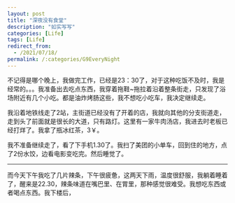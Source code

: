 ```yaml
---
layout: post
title: "深夜没有食堂"
description: "如实写写"
categories: [Life]
tags: [Life]
redirect_from:
  - /2021/07/18/
permalink: /:categories/G9EveryNight
---
```


不记得是哪个晚上，我做完工作，已经是23：30了，对于这种吃饭不及时，我是经常的。。。我准备出去吃点东西，我穿着拖鞋~拖拉着沿着整条街走，只发现了浴场附近有几个小吃。都是油炸烤肠这些，我不想吃小吃车，我决定继续走。

我沿着地铁线走了2站，主街道已经没有了开着的店，我就向其他的分支街道走，走到头了前面就是很长的大道，只有路灯。这里有一家牛肉汤店，我进去时老板已经打烊了。我拿了瓶冰红茶，3￥。  

我不准备继续走了，看了下手机1.30了。我扫了美团的小单车，回到住的地方，点了2份水饺，边看电影变吃完。然后睡觉了。

****

而今天下午我吃了几片辣条，下午很疲惫，这两天下雨，温度很舒服，我躺着睡着了，醒来是22.30，辣条味道在嘴巴里、在胃里，那种感觉很难受。我想吃东西或者喝点东西。我下楼后，